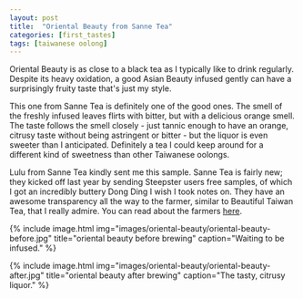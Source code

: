 ```yaml
---
layout: post
title:  "Oriental Beauty from Sanne Tea"
categories: [first_tastes]
tags: [taiwanese oolong]
---
```

Oriental Beauty is as close to a black tea as I typically like to drink regularly. Despite its heavy oxidation, a good Asian Beauty infused gently can have a surprisingly fruity taste that's just my style.

This one from Sanne Tea is definitely one of the good ones. The smell of the freshly infused leaves flirts with bitter, but with a delicious orange smell. The taste follows the smell closely - just tannic enough to have an orange, citrusy taste without being astringent or bitter - but the liquor is even sweeter than I anticipated. Definitely a tea I could keep around for a different kind of sweetness than other Taiwanese oolongs.

Lulu from Sanne Tea kindly sent me this sample. Sanne Tea is fairly new; they kicked off last year by sending Steepster users free samples, of which I got an incredibly buttery Dong Ding I wish I took notes on. They have an awesome transparency all the way to the farmer, similar to Beautiful Taiwan Tea, that I really admire. You can read about the farmers [here](https://www.sannetea.com/about-our-partners/).

{% include image.html img="images/oriental-beauty/oriental-beauty-before.jpg" title="oriental beauty before brewing" caption="Waiting to be infused." %}

{% include image.html img="images/oriental-beauty/oriental-beauty-after.jpg" title="oriental beauty after brewing" caption="The tasty, citrusy liquor." %}